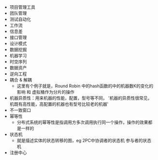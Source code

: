 - 项目管理工具
- 团队管理
- 测试自动化
- 工作流
- 信息差
- 接口管理
- 设计模式
- 数据挖掘
- 机器学习
- 时空序列
- 数据资产
- 逆向工程
- 耦合 & 解耦
  - 这里有个例子就是，Round Robin 中的hash函数的中的机器数K的变化的影响 和 虚拟桶作为分片的操作
- 机器异质性：用来机器的性能，配置，型号等不同， '机器的异质性很常见，机既有高性能，高配置的机器也有型号比较老的机器'
- 不一致窗口
- 幂等性 
  - 分布式系统的幂等性是指调用方多次调用执行同一个操作，操作的效果都是一样的
- 状态机
  - 就是描述实体的状态转移的图，eg 2PC中协调者的状态机 参与者的状态机
- 注册中心